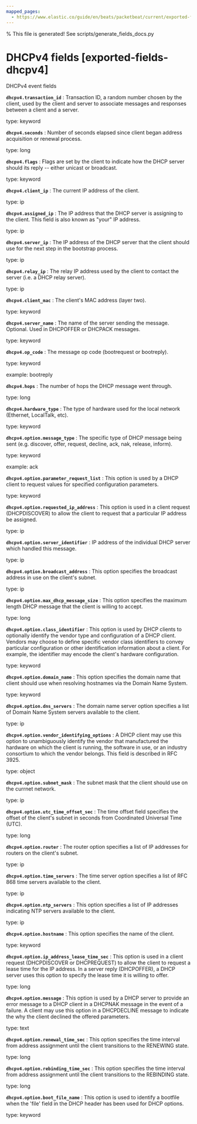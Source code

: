 ```yaml
---
mapped_pages:
  - https://www.elastic.co/guide/en/beats/packetbeat/current/exported-fields-dhcpv4.html
---
```


% This file is generated! See scripts/generate_fields_docs.py

# DHCPv4 fields [exported-fields-dhcpv4]

DHCPv4 event fields

**`dhcpv4.transaction_id`**
:   Transaction ID, a random number chosen by the client, used by the client and server to associate messages and responses between a client and a server.

type: keyword


**`dhcpv4.seconds`**
:   Number of seconds elapsed since client began address acquisition or renewal process.

type: long


**`dhcpv4.flags`**
:   Flags are set by the client to indicate how the DHCP server should its reply -- either unicast or broadcast.

type: keyword


**`dhcpv4.client_ip`**
:   The current IP address of the client.

type: ip


**`dhcpv4.assigned_ip`**
:   The IP address that the DHCP server is assigning to the client. This field is also known as "your" IP address.

type: ip


**`dhcpv4.server_ip`**
:   The IP address of the DHCP server that the client should use for the next step in the bootstrap process.

type: ip


**`dhcpv4.relay_ip`**
:   The relay IP address used by the client to contact the server (i.e. a DHCP relay server).

type: ip


**`dhcpv4.client_mac`**
:   The client's MAC address (layer two).

type: keyword


**`dhcpv4.server_name`**
:   The name of the server sending the message. Optional. Used in DHCPOFFER or DHCPACK messages.

type: keyword


**`dhcpv4.op_code`**
:   The message op code (bootrequest or bootreply).

type: keyword

example: bootreply


**`dhcpv4.hops`**
:   The number of hops the DHCP message went through.

type: long


**`dhcpv4.hardware_type`**
:   The type of hardware used for the local network (Ethernet, LocalTalk, etc).

type: keyword


**`dhcpv4.option.message_type`**
:   The specific type of DHCP message being sent (e.g. discover, offer, request, decline, ack, nak, release, inform).

type: keyword

example: ack


**`dhcpv4.option.parameter_request_list`**
:   This option is used by a DHCP client to request values for specified configuration parameters.

type: keyword


**`dhcpv4.option.requested_ip_address`**
:   This option is used in a client request (DHCPDISCOVER) to allow the client to request that a particular IP address be assigned.

type: ip


**`dhcpv4.option.server_identifier`**
:   IP address of the individual DHCP server which handled this message.

type: ip


**`dhcpv4.option.broadcast_address`**
:   This option specifies the broadcast address in use on the client's subnet.

type: ip


**`dhcpv4.option.max_dhcp_message_size`**
:   This option specifies the maximum length DHCP message that the client is willing to accept.

type: long


**`dhcpv4.option.class_identifier`**
:   This option is used by DHCP clients to optionally identify the vendor type and configuration of a DHCP client. Vendors may choose to define specific vendor class identifiers to convey particular configuration or other identification information about a client.  For example, the identifier may encode the client's hardware configuration.

type: keyword


**`dhcpv4.option.domain_name`**
:   This option specifies the domain name that client should use when resolving hostnames via the Domain Name System.

type: keyword


**`dhcpv4.option.dns_servers`**
:   The domain name server option specifies a list of Domain Name System servers available to the client.

type: ip


**`dhcpv4.option.vendor_identifying_options`**
:   A DHCP client may use this option to unambiguously identify the vendor that manufactured the hardware on which the client is running, the software in use, or an industry consortium to which the vendor belongs. This field is described in RFC 3925.

type: object


**`dhcpv4.option.subnet_mask`**
:   The subnet mask that the client should use on the currnet network.

type: ip


**`dhcpv4.option.utc_time_offset_sec`**
:   The time offset field specifies the offset of the client's subnet in seconds from Coordinated Universal Time (UTC).

type: long


**`dhcpv4.option.router`**
:   The router option specifies a list of IP addresses for routers on the client's subnet.

type: ip


**`dhcpv4.option.time_servers`**
:   The time server option specifies a list of RFC 868 time servers available to the client.

type: ip


**`dhcpv4.option.ntp_servers`**
:   This option specifies a list of IP addresses indicating NTP servers available to the client.

type: ip


**`dhcpv4.option.hostname`**
:   This option specifies the name of the client.

type: keyword


**`dhcpv4.option.ip_address_lease_time_sec`**
:   This option is used in a client request (DHCPDISCOVER or DHCPREQUEST) to allow the client to request a lease time for the IP address.  In a server reply (DHCPOFFER), a DHCP server uses this option to specify the lease time it is willing to offer.

type: long


**`dhcpv4.option.message`**
:   This option is used by a DHCP server to provide an error message to a DHCP client in a DHCPNAK message in the event of a failure. A client may use this option in a DHCPDECLINE message to indicate the why the client declined the offered parameters.

type: text


**`dhcpv4.option.renewal_time_sec`**
:   This option specifies the time interval from address assignment until the client transitions to the RENEWING state.

type: long


**`dhcpv4.option.rebinding_time_sec`**
:   This option specifies the time interval from address assignment until the client transitions to the REBINDING state.

type: long


**`dhcpv4.option.boot_file_name`**
:   This option is used to identify a bootfile when the 'file' field in the DHCP header has been used for DHCP options.

type: keyword


